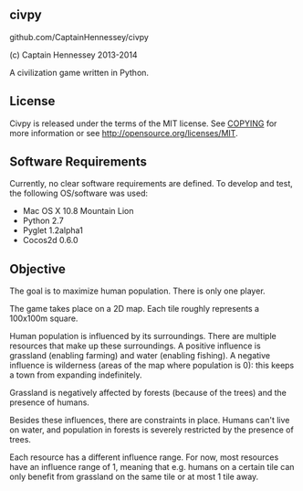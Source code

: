 civpy
-----

github.com/CaptainHennessey/civpy

(c) Captain Hennessey 2013-2014

A civilization game written in Python.

License
-------

Civpy is released under the terms of the MIT license. See [COPYING](COPYING) for more
information or see http://opensource.org/licenses/MIT.

Software Requirements
---------------------
Currently, no clear software requirements are defined. To develop and test,
the following OS/software was used:

- Mac OS X 10.8 Mountain Lion
- Python 2.7
- Pyglet 1.2alpha1
- Cocos2d 0.6.0

Objective
---------
The goal is to maximize human population. There is only one player.

The game takes place on a 2D map. Each tile roughly represents a 100x100m square.

Human population is influenced by its surroundings. There are multiple resources
that make up these surroundings. A positive influence is grassland (enabling
farming) and water (enabling fishing). A negative influence is wilderness
(areas of the map where population is 0): this keeps a town from expanding
indefinitely.

Grassland is negatively affected by forests (because of the trees) and the
presence of humans.

Besides these influences, there are constraints in place. Humans can't live on
water, and population in forests is severely restricted by the presence of trees.

Each resource has a different influence range. For now, most resources have
an influence range of 1, meaning that e.g. humans on a certain tile can only
benefit from grassland on the same tile or at most 1 tile away.
